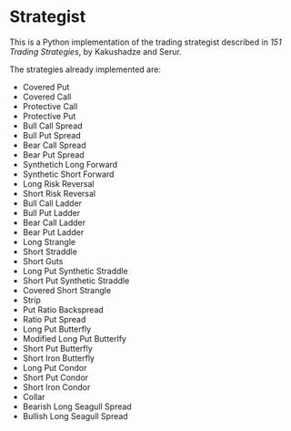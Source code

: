 # Strategist

This is a Python implementation of the trading strategist described in *151 Trading Strategies*, by Kakushadze and Serur.

The strategies already implemented are:

+ Covered Put
+ Covered Call
+ Protective Call
+ Protective Put
+ Bull Call Spread
+ Bull Put Spread
+ Bear Call Spread
+ Bear Put Spread
+ Synthetich Long Forward
+ Synthetic Short Forward
+ Long Risk Reversal
+ Short Risk Reversal
+ Bull Call Ladder
+ Bull Put Ladder
+ Bear Call Ladder
+ Bear Put Ladder
+ Long Strangle
+ Short Straddle
+ Short Guts
+ Long Put Synthetic Straddle
+ Short Put Synthetic Straddle
+ Covered Short Strangle
+ Strip
+ Put Ratio Backspread
+ Ratio Put Spread
+ Long Put Butterfly
+ Modified Long Put Butterlfy
+ Short Put Butterfly
+ Short Iron Butterfly
+ Long Put Condor
+ Short Put Condor
+ Short Iron Condor
+ Collar
+ Bearish Long Seagull Spread
+ Bullish Long Seagull Spread
